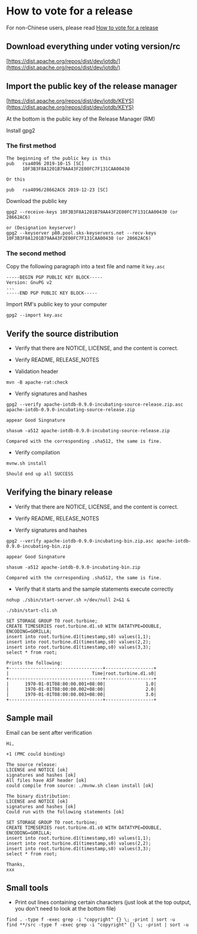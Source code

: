 <!--

    Licensed to the Apache Software Foundation (ASF) under one
    or more contributor license agreements.  See the NOTICE file
    distributed with this work for additional information
    regarding copyright ownership.  The ASF licenses this file
    to you under the Apache License, Version 2.0 (the
    "License"); you may not use this file except in compliance
    with the License.  You may obtain a copy of the License at
    
        http://www.apache.org/licenses/LICENSE-2.0
    
    Unless required by applicable law or agreed to in writing,
    software distributed under the License is distributed on an
    "AS IS" BASIS, WITHOUT WARRANTIES OR CONDITIONS OF ANY
    KIND, either express or implied.  See the License for the
    specific language governing permissions and limitations
    under the License.

-->

# How to vote for a release

For non-Chinese users, please read [How to vote for a release](https://cwiki.apache.org/confluence/display/IOTDB/Validating+a+staged+Release)

## Download everything under voting version/rc

[https://dist.apache.org/repos/dist/dev/iotdb/](https://dist.apache.org/repos/dist/dev/iotdb/)

## Import the public key of the release manager

[https://dist.apache.org/repos/dist/dev/iotdb/KEYS](https://dist.apache.org/repos/dist/dev/iotdb/KEYS)

At the bottom is the public key of the Release Manager (RM)

Install gpg2

### The first method

```
The beginning of the public key is this
pub   rsa4096 2019-10-15 [SC]
      10F3B3F8A1201B79AA43F2E00FC7F131CAA00430
      
Or this

pub   rsa4096/28662AC6 2019-12-23 [SC]
```

Download the public key

```
gpg2 --receive-keys 10F3B3F8A1201B79AA43F2E00FC7F131CAA00430 (or 28662AC6)

or (Designation keyserver) 
gpg2 --keyserver p80.pool.sks-keyservers.net --recv-keys 10F3B3F8A1201B79AA43F2E00FC7F131CAA00430 (or 28662AC6)
```

### The second method

Copy the following paragraph into a text file and name it `key.asc`

```
-----BEGIN PGP PUBLIC KEY BLOCK-----
Version: GnuPG v2
...
-----END PGP PUBLIC KEY BLOCK-----
```

Import RM's public key to your computer

```
gpg2 --import key.asc
```

## Verify the source distribution

* Verify that there are  NOTICE, LICENSE, and the content is correct.

* Verify README, RELEASE_NOTES

* Validation header

```
mvn -B apache-rat:check
```

* Verify signatures and hashes

```
gpg2 --verify apache-iotdb-0.9.0-incubating-source-release.zip.asc apache-iotdb-0.9.0-incubating-source-release.zip

appear Good Singnature 

shasum -a512 apache-iotdb-0.9.0-incubating-source-release.zip

Compared with the corresponding .sha512, the same is fine.
```

* Verify compilation

```
mvnw.sh install

Should end up all SUCCESS
```

## Verifying the binary release

* Verify that there are NOTICE, LICENSE, and the content is correct.

* Verify README, RELEASE_NOTES

* Verify signatures and hashes

```
gpg2 --verify apache-iotdb-0.9.0-incubating-bin.zip.asc apache-iotdb-0.9.0-incubating-bin.zip

appear Good Singnature 

shasum -a512 apache-iotdb-0.9.0-incubating-bin.zip

Compared with the corresponding .sha512, the same is fine.
```

* Verify that it starts and the sample statements execute correctly

```
nohup ./sbin/start-server.sh >/dev/null 2>&1 &

./sbin/start-cli.sh

SET STORAGE GROUP TO root.turbine;
CREATE TIMESERIES root.turbine.d1.s0 WITH DATATYPE=DOUBLE, ENCODING=GORILLA;
insert into root.turbine.d1(timestamp,s0) values(1,1);
insert into root.turbine.d1(timestamp,s0) values(2,2);
insert into root.turbine.d1(timestamp,s0) values(3,3);
select * from root;

Prints the following:
+-----------------------------------+------------------+
|                               Time|root.turbine.d1.s0|
+-----------------------------------+------------------+
|      1970-01-01T08:00:00.001+08:00|               1.0|
|      1970-01-01T08:00:00.002+08:00|               2.0|
|      1970-01-01T08:00:00.003+08:00|               3.0|
+-----------------------------------+------------------+

```

## Sample mail

Email can be sent after verification

```
Hi,

+1 (PMC could binding)

The source release:
LICENSE and NOTICE [ok]
signatures and hashes [ok]
All files have ASF header [ok]
could compile from source: ./mvnw.sh clean install [ok]

The binary distribution:
LICENSE and NOTICE [ok]
signatures and hashes [ok]
Could run with the following statements [ok]

SET STORAGE GROUP TO root.turbine;
CREATE TIMESERIES root.turbine.d1.s0 WITH DATATYPE=DOUBLE, ENCODING=GORILLA;
insert into root.turbine.d1(timestamp,s0) values(1,1);
insert into root.turbine.d1(timestamp,s0) values(2,2);
insert into root.turbine.d1(timestamp,s0) values(3,3);
select * from root;

Thanks,
xxx
```


## Small tools

* Print out lines containing certain characters (just look at the top output, you don't need to look at the bottom file)

```
find . -type f -exec grep -i "copyright" {} \; -print | sort -u
find **/src -type f -exec grep -i "copyright" {} \; -print | sort -u
```

